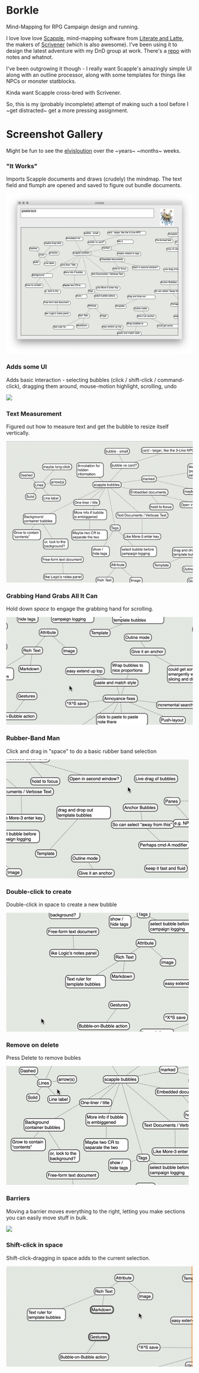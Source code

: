 # Borkle

Mind-Mapping for RPG Campaign design and running.

I love love love [Scapple](https://www.literatureandlatte.com/scapple/overview), mind-mapping
software from [Literate and Latte](https://www.literatureandlatte.com), the makers of 
[Scrivener](https://www.literatureandlatte.com/scrivener/overview) (which is also awesome).
I've been using it to design the latest adventure with my DnD group at work.  There's
a [repo](https://github.com/markd2/MarkDnD) with notes and whatnot.

I've been outgrowing it though - I really want Scapple's amazingly simple UI along with
an outline processor, along with some templates for things like NPCs or monster statblocks.

Kinda want Scapple cross-bred with Scrivener.

So, this is my (probably incomplete) attempt of making such a tool before I 
~get distracted~ get a more pressing assignment.



# Screenshot Gallery

Might be fun to see the [elvisloution](https://www.youtube.com/watch?v=knc9LKjukSQ) over the ~years~ ~months~ weeks.


### "It Works"

Imports Scapple documents and draws (crudely) the mindmap.  The text field and flumph are
opened and saved to figure out bundle documents.

![](assets/screenshot-1.png)


### Adds some UI

Adds basic interaction - selecting bubbles (click / shift-click / command-click), dragging them
around, mouse-motion highlight, scrolling, undo

![](assets/borkle2.gif)

### Text Measurement

Figured out how to measure text and get the bubble to resize itself vertically.

![](assets/borkle3.png)

### Grabbing Hand Grabs All It Can

Hold down _space_ to engage the grabbing hand for scrolling.

![](assets/grab-hand.gif)

### Rubber-Band Man

Click and drag in "space" to do a basic rubber band selection

![](assets/rubber-band.gif)

### Double-click to create

Double-click in space to create a new bubble

![](assets/creation.gif)

### Remove on delete

Press Delete to remove bubles

![](assets/remove.gif)

### Barriers

Moving a barrier moves everything to the right, letting you make sections you can
easily move stuff in bulk.

![](assets/barriers.gif)


### Shift-click in space

Shift-click-dragging in space adds to the current selection.

![](assets/shift-space.gif)
